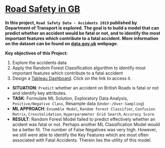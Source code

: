 # [Road Safety in GB](https://github.com/BearsOnMars/Data-Science-Projects/tree/main/6.%20Road%20Safety%20in%20GB)
**In this project, `Road Safety Data - Accidents 2019` published by Department of Transport is explored. The goal is to build a model that can predict whether an accident would be fatal or not, and to identify the most important features which contribute to a fatal accident. More information on the dataset can be found on [data.gov.uk](https://data.gov.uk/dataset/cb7ae6f0-4be6-4935-9277-47e5ce24a11f/road-safety-data) webpage.**

**Key objectives of this Project:**

1. Explore the accidents data
2. Apply the Random Forest Classification algorithm to identify most important features which contribute to a fatal accident
3. Design a [Tableau Dashboard](https://public.tableau.com/app/profile/anuj.kumar8584/viz/RoadSafety2019/RoadSafety2019). Click on the link to access it.


* **SITUATION**: `Predict` whether an accident on British Roads is fatal or not and identify key attributes.
* **TASK**: Formulate ML Solution, Exploratory Data Analysis, `Positive/Negative Class`, Resample data (`Under-/Over-Sampling`)
* **ML APPROACH**: `Ensemble Model`, `Random forest Classifier`, `Confusion Matrix`, `CrossValidation`, `Hyperparameter Grid Search`, `Accuracy Score`
* **RESULT**: Random Forest Model failed to predict effectively whether an acident was fatal or not. Perhaps another ML Classification Model would be a better fit. The number of False Negatives was very high. However, we still were able to identify the Key Features which are most often associated with Fatal Accidents. Therein lies the utility of this model.
